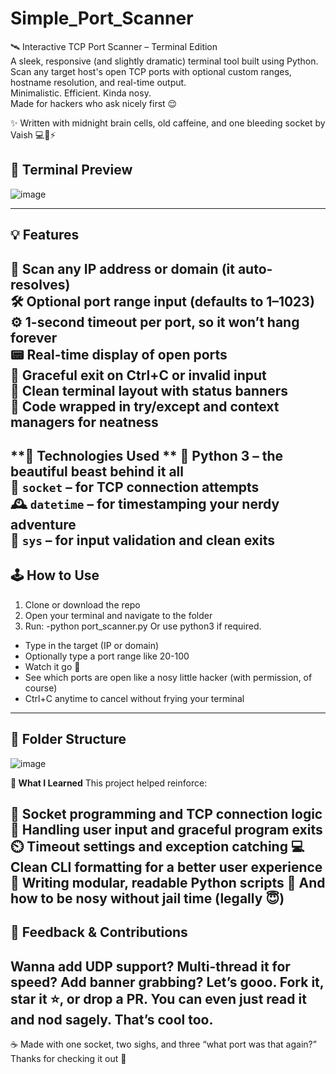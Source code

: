 # Simple_Port_Scanner
🛰️ Interactive TCP Port Scanner – Terminal Edition  
A sleek, responsive (and slightly dramatic) terminal tool built using Python.  
Scan any target host's open TCP ports with optional custom ranges, hostname resolution, and real-time output.  
Minimalistic. Efficient. Kinda nosy.  
Made for hackers who ask nicely first 😌

✨ Written with midnight brain cells, old caffeine, and one bleeding socket by Vaish 💻🐍⚡

**📸 Terminal Preview**
---

![image](https://github.com/user-attachments/assets/35b95d3c-3913-4776-b080-adc1faed561d)

---

**💡 Features**
---
🔎 Scan any IP address or domain (it auto-resolves)  
🛠️ Optional port range input (defaults to 1–1023)  
⚙️ 1-second timeout per port, so it won’t hang forever  
📟 Real-time display of open ports  
🚫 Graceful exit on Ctrl+C or invalid input  
📄 Clean terminal layout with status banners  
🧼 Code wrapped in try/except and context managers for neatness
---
**🚀 Technologies Used  **
🐍 Python 3 – the beautiful beast behind it all  
🔌 `socket` – for TCP connection attempts  
🕰️ `datetime` – for timestamping your nerdy adventure  
🧠 `sys` – for input validation and clean exits  
---

**🕹️ How to Use**
---

1. Clone or download the repo  
2. Open your terminal and navigate to the folder  
3. Run:
 -python port_scanner.py Or use python3 if required.
 - Type in the target (IP or domain)
 - Optionally type a port range like 20-100
 - Watch it go 📡
 - See which ports are open like a nosy little hacker (with permission, of course)
 - Ctrl+C anytime to cancel without frying your terminal
---

**📂 Folder Structure**
---

![image](https://github.com/user-attachments/assets/e2d246e1-7be4-4e9f-b5cb-652d8423e6e7)


**🧠 What I Learned**
This project helped reinforce:

📡 Socket programming and TCP connection logic
🛑 Handling user input and graceful program exits
⏲️ Timeout settings and exception catching
💻 Clean CLI formatting for a better user experience
🧼 Writing modular, readable Python scripts
🧠 And how to be nosy without jail time (legally 😇)
---
**💬 Feedback & Contributions**
---
Wanna add UDP support? Multi-thread it for speed? Add banner grabbing?
Let’s gooo. Fork it, star it ⭐, or drop a PR.
You can even just read it and nod sagely. That’s cool too.
---

☕ Made with one socket, two sighs, and three “what port was that again?”
Thanks for checking it out 💙
